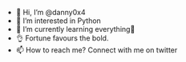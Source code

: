 - 👋 Hi, I’m @danny0x4
- 👀 I’m interested in Python
- 🌱 I’m currently learning everything🤣
- 👌 Fortune favours the bold.
- 📫 How to reach me? Connect with me on twitter

<!---
danny0x4/danny0x4 is a ✨ special ✨ repository because its `README.md` (this file) appears on your GitHub profile.
You can click the Preview link to take a look at your changes.
--->
